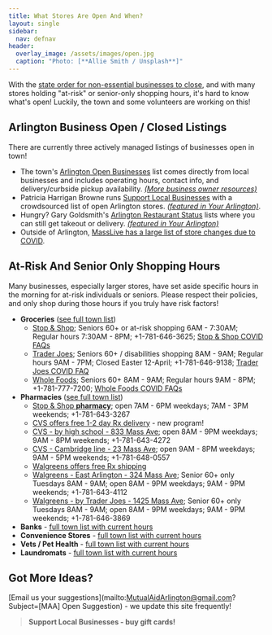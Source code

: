 ```yaml
---
title: What Stores Are Open And When?
layout: single
sidebar:
  nav: defnav
header:
  overlay_image: /assets/images/open.jpg
  caption: "Photo: [**Allie Smith / Unsplash**]"
---
```


With the [state order for non-essential businesses to close](https://www.mass.gov/info-details/covid-19-essential-services), and with many stores holding "at-risk" or senior-only shopping hours, it's hard to know what's open!  Luckily, the town and some volunteers are working on this!

## Arlington Business Open / Closed Listings

There are currently three actively managed listings of businesses open in town!

- The town's [Arlington Open Businesses](https://docs.google.com/spreadsheets/d/1o9EW1jBsm95ucDC2cCcpRVLtMPJVUbrJEg5fTyYrqwQ/) list comes directly from local businesses and includes operating hours, contact info, and delivery/curbside pickup availability. [_(More business owner resources)_](https://www.arlingtonma.gov/departments/planning-community-development/economic-development/covid-19-resources)
- Patricia Harrigan Browne runs [Support Local Businesses](https://docs.google.com/spreadsheets/d/1H8XgJ5soHNKMIpXmyrfP3BHs0nHHx2Rb9IVxCRqIl9g/edit?fbclid=IwAR1d2LJ0RM7UBXgNRq74Vbueoxk3QbIMHSPOS5R4niP4LA9NAN21_RP-dvU) with a crowdsourced list of open Arlington stores. [_(featured in Your Arlington)_](https://www.yourarlington.com/easyblog/entry/19-biz/2730-helpbiz-031720.html).
- Hungry?  Gary Goldsmith's [Arlington Restaurant Status](https://bit.ly/ArlingtonRestaurantStatus) lists where you can still get takeout or delivery. [_(featured in Your Arlington)_](https://www.yourarlington.com/easyblog/entry/19-biz/2736-takeout-032620.html)
- Outside of Arlington, [MassLive has a large list of store changes due to COVID](https://www.masslive.com/coronavirus/2020/03/coronavirus-shutdowns-whats-open-whats-closed-in-massachusetts.html).

## At-Risk And Senior Only Shopping Hours

Many businesses, especially larger stores, have set aside specific hours in the morning for at-risk individuals or seniors.  Please respect their policies, and only shop during those hours if you truly have risk factors!

- **Groceries** ([see full town list](https://docs.google.com/spreadsheets/d/1o9EW1jBsm95ucDC2cCcpRVLtMPJVUbrJEg5fTyYrqwQ/edit#rangeid=1623707714))
  - [Stop & Shop](https://stores.stopandshop.com/ma/arlington/905-massachusetts-avenue); Seniors 60+ or at-risk shopping 6AM - 7:30AM; Regular hours 7:30AM - 8PM; +1-781-646-3625; [Stop & Shop COVID FAQs](https://insidestopandshop.us/)
  - [Trader Joes](https://locations.traderjoes.com/ma/arlington/505/); Seniors 60+ / disabilities shopping 8AM - 9AM; Regular hours 9AM - 7PM; Closed Easter 12-April; +1-781-646-9138; [Trader Joes COVID FAQ](https://www.traderjoes.com/announcements)
  - [Whole Foods](https://www.wholefoodsmarket.com/stores/arlington-ma); Seniors 60+ 8AM - 9AM; Regular hours 9AM - 8PM; +1-781-777-7200; [Whole Foods COVID FAQs](https://www.wholefoodsmarket.com/company-info/covid-19-response)
- **Pharmacies** ([see full town list](https://docs.google.com/spreadsheets/d/1o9EW1jBsm95ucDC2cCcpRVLtMPJVUbrJEg5fTyYrqwQ/edit#rangeid=753500446))
  - [Stop & Shop **pharmacy**](https://pharmacy.stopandshop.com/ma/arlington/905-massachusetts-avenue); open 7AM - 6PM weekdays; 7AM - 3PM weekends; +1-781-643-3267
  - [CVS offers free 1-2 day Rx delivery](https://www.cvs.com/content/delivery?icid=cvs-home-covid19-banner-Rx-delivery) - new program!
  - [CVS - by high school - 833 Mass Ave](https://www.cvs.com/store-locator/cvs-pharmacy-address/833+Mass+Avenue-Arlington-MA-02476/storeid=278); open 8AM - 9PM weekdays; 9AM - 8PM weekends; +1-781-643-4272
  - [CVS - Cambridge line - 23 Mass Ave](https://www.cvs.com/store-locator/cvs-pharmacy-address/23+Massachusetts+Avenue-Arlington-MA-02474/storeid=130); open 9AM - 8PM weekdays; 9AM - 5PM weekends; +1-781-648-0557
  - [Walgreens offers free Rx shipping](https://www.walgreens.com/topic/pharmacy/walgreens-express.jsp)
  - [Walgreens - East Arlington - 324 Mass Ave](https://www.walgreens.com/locator/walgreens-324+massachusetts+ave-arlington-ma-02474/id=1864); Senior 60+ only Tuesdays 8AM - 9AM; open 8AM - 9PM weekdays; 9AM - 9PM weekends; +1-781-643-4112
  - [Walgreens - by Trader Joes - 1425 Mass Ave](https://www.walgreens.com/locator/walgreens-1425+massachusetts+ave-arlington-ma-02476/id=3112); Senior 60+ only Tuesdays 8AM - 9AM; open 8AM - 9PM weekdays; 9AM - 9PM weekends; +1-781-646-3869
- **Banks** - [full town list with current hours](https://docs.google.com/spreadsheets/d/1o9EW1jBsm95ucDC2cCcpRVLtMPJVUbrJEg5fTyYrqwQ/edit#rangeid=881031451)
- **Convenience Stores** - [full town list with current hours](https://docs.google.com/spreadsheets/d/1o9EW1jBsm95ucDC2cCcpRVLtMPJVUbrJEg5fTyYrqwQ/edit#rangeid=1382185614)
- **Vets / Pet Health** - [full town list with current hours](https://docs.google.com/spreadsheets/d/1o9EW1jBsm95ucDC2cCcpRVLtMPJVUbrJEg5fTyYrqwQ/edit#rangeid=1749410876)
- **Laundromats** - [full town list with current hours](https://docs.google.com/spreadsheets/d/1o9EW1jBsm95ucDC2cCcpRVLtMPJVUbrJEg5fTyYrqwQ/edit#rangeid=1774500099)

## Got More Ideas?

[Email us your suggestions](mailto:MutualAidArlington@gmail.com?Subject=[MAA] Open Suggestion) - we update this site frequently!

> **Support Local Businesses - buy gift cards!** <span style="color: #339933"><i class="fa fa-credit-card"></i></span>